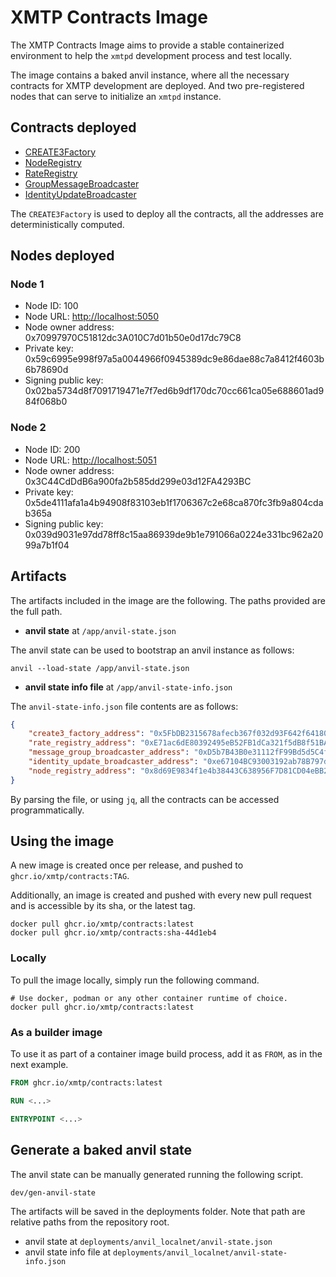# XMTP Contracts Image

The XMTP Contracts Image aims to provide a stable containerized environment to help the `xmtpd` development process and test locally.

The image contains a baked anvil instance, where all the necessary contracts for XMTP development are deployed. And two pre-registered nodes that can serve to initialize an `xmtpd` instance.

## Contracts deployed

- [CREATE3Factory](../src/CREATE3Factory.sol)
- [NodeRegistry](../src/NodeRegistry.sol)
- [RateRegistry](../src/RateRegistry.sol)
- [GroupMessageBroadcaster](../src/GroupMessageBroadcaster.sol)
- [IdentityUpdateBroadcaster](../src/IdentityUpdateBroadcaster.sol)

The `CREATE3Factory` is used to deploy all the contracts, all the addresses are deterministically computed.

## Nodes deployed

### Node 1

- Node ID: 100
- Node URL: <http://localhost:5050>
- Node owner address: 0x70997970C51812dc3A010C7d01b50e0d17dc79C8
- Private key: 0x59c6995e998f97a5a0044966f0945389dc9e86dae88c7a8412f4603b6b78690d
- Signing public key: 0x02ba5734d8f7091719471e7f7ed6b9df170dc70cc661ca05e688601ad984f068b0

### Node 2

- Node ID: 200
- Node URL: <http://localhost:5051>
- Node owner address: 0x3C44CdDdB6a900fa2b585dd299e03d12FA4293BC
- Private key: 0x5de4111afa1a4b94908f83103eb1f1706367c2e68ca870fc3fb9a804cdab365a
- Signing public key: 0x039d9031e97dd78ff8c15aa86939de9b1e791066a0224e331bc962a2099a7b1f04

## Artifacts

The artifacts included in the image are the following. The paths provided are the full path.

- **anvil state** at `/app/anvil-state.json`

The anvil state can be used to bootstrap an anvil instance as follows:

```shell
anvil --load-state /app/anvil-state.json
```

- **anvil state info file** at `/app/anvil-state-info.json`

The `anvil-state-info.json` file contents are as follows:

```json
{
    "create3_factory_address": "0x5FbDB2315678afecb367f032d93F642f64180aa3",
    "rate_registry_address": "0xE71ac6dE80392495eB52FB1dCa321f5dB8f51BAE",
    "message_group_broadcaster_address": "0xD5b7B43B0e31112fF99Bd5d5C4f6b828259bedDE",
    "identity_update_broadcaster_address": "0xe67104BC93003192ab78B797d120DBA6e9Ff4928",
    "node_registry_address": "0x8d69E9834f1e4b38443C638956F7D81CD04eBB2F"
}
```

By parsing the file, or using `jq`, all the contracts can be accessed programmatically.

## Using the image

A new image is created once per release, and pushed to `ghcr.io/xmtp/contracts:TAG`.

Additionally, an image is created and pushed with every new pull request and is accessible by its sha, or the latest tag.

```shell
docker pull ghcr.io/xmtp/contracts:latest
docker pull ghcr.io/xmtp/contracts:sha-44d1eb4
```

### Locally

To pull the image locally, simply run the following command.

```shell
# Use docker, podman or any other container runtime of choice.
docker pull ghcr.io/xmtp/contracts:latest
```

### As a builder image

To use it as part of a container image build process, add it as `FROM`, as in the next example.

```Dockerfile
FROM ghcr.io/xmtp/contracts:latest

RUN <...>

ENTRYPOINT <...>
```

## Generate a baked anvil state

The anvil state can be manually generated running the following script.

```shell
dev/gen-anvil-state
```

The artifacts will be saved in the deployments folder. Note that path are relative paths from the repository root.

- anvil state at `deployments/anvil_localnet/anvil-state.json`
- anvil state info file at `deployments/anvil_localnet/anvil-state-info.json`
